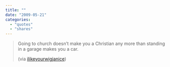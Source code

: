 ```yaml
---
title: ""
date: "2009-05-21"
categories: 
  - "quotes"
  - "shares"
---
```


> Going to church doesn’t make you a Christian any more than standing in a garage makes you a car.
> 
> (via [ilikeyourwigjanice](http://ilikeyourwigjanice.tumblr.com/))
